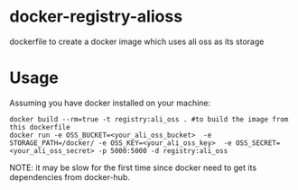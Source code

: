 docker-registry-alioss
======================

dockerfile to create a docker image which uses ali oss as its storage

Usage
=========

Assuming you have docker installed on your machine:

    docker build --rm=true -t registry:ali_oss . #to build the image from this dockerfile
    docker run -e OSS_BUCKET=<your_ali_oss_bucket>  -e STORAGE_PATH=/docker/ -e OSS_KEY=<your_ali_oss_key>  -e OSS_SECRET=<your_ali_oss_secret> -p 5000:5000 -d registry:ali_oss

NOTE: it may be slow for the first time since docker need to get its dependencies from docker-hub.
